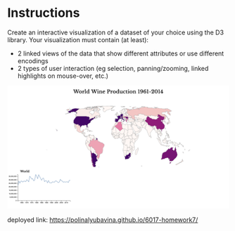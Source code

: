 # Instructions

Create an interactive visualization of a dataset of your choice using the D3 library. Your visualization must contain (at least):

- 2 linked views of the data that show different attributes or use different encodings
- 2 types of user interaction (eg selection, panning/zooming, linked highlights on mouse-over, etc.)

![model image](modelimage.png)

deployed link: https://polinalyubavina.github.io/6017-homework7/ 
